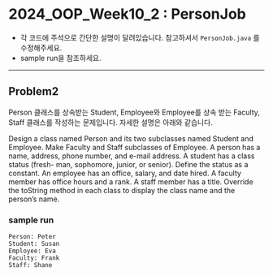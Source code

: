 # 2024_OOP_Week10_2 : PersonJob

- 각 코드에 주석으로 간단한 설명이 달려있습니다. 참고하셔서 `PersonJob.java` 를 수정해주세요.
- sample run을 참조하세요.

---

## Problem2

Person 클래스를 상속받는 Student, Employee와 Employee를 상속 받는 Faculty, Staff 클래스를 작성하는 문제입니다. 자세한 설명은 아래와 같습니다.

Design a class named Person and its two subclasses named Student and Employee. Make Faculty and Staff subclasses of Employee. A person has a name, address, phone number, and e-mail address. A student has a class status (fresh- man, sophomore, junior, or senior). Define the status as a constant. An employee has an office, salary, and date hired. A faculty member has office hours and a rank. A staff member has a title. Override the toString method in each class to display the class name and the person’s name.

### sample run

```
Person: Peter
Student: Susan
Employee: Eva
Faculty: Frank
Staff: Shane
```
